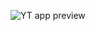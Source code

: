 ![YT app preview](https://lh3.googleusercontent.com/d/1fpjOnNtdcXmWNulg3LF5f_LGGTTFgLKl=s900?authuser=1)
